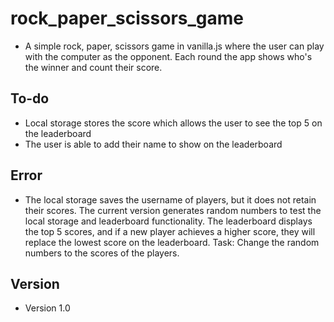# rock_paper_scissors_game

- A simple rock, paper, scissors game in vanilla.js where the user can play with the computer as the opponent. Each round the app shows who's the winner and count their score.

## To-do
- Local storage stores the score which allows the user to see the top 5 on the leaderboard
- The user is able to add their name to show on the leaderboard

## Error
- The local storage saves the username of players, but it does not retain their scores. The current version generates random numbers to test the local storage and leaderboard functionality. The leaderboard displays the top 5 scores, and if a new player achieves a higher score, they will replace the lowest score on the leaderboard. Task: Change the random numbers to the scores of the players.

## Version
- Version 1.0
